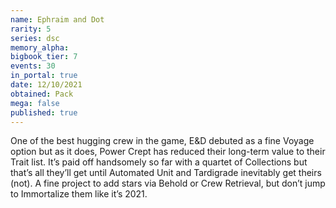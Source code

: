 ```yaml
---
name: Ephraim and Dot
rarity: 5
series: dsc
memory_alpha:
bigbook_tier: 7
events: 30
in_portal: true
date: 12/10/2021
obtained: Pack
mega: false
published: true
---
```


One of the best hugging crew in the game, E&D debuted as a fine Voyage option but as it does, Power Crept has reduced their long-term value to their Trait list. It’s paid off handsomely so far with a quartet of Collections but that’s all they’ll get until Automated Unit and Tardigrade inevitably get theirs (not). A fine project to add stars via Behold or Crew Retrieval, but don’t jump to Immortalize them like it’s 2021.

